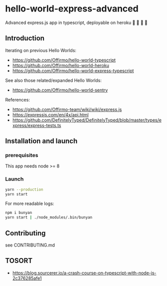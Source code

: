 # hello-world-express-advanced
Advanced express.js app in typescript, deployable on heroku :rooster: :koala: :dragon: :construction_worker:


## Introduction

Iterating on previous Hello Worlds:
* https://github.com/Offirmo/hello-world-typescript
* https://github.com/Offirmo/hello-world-heroku
* https://github.com/Offirmo/hello-world-express-typescript

See also those related/expanded Hello Worlds:
* https://github.com/Offirmo/hello-world-sentry


References:
* https://github.com/Offirmo-team/wiki/wiki/express.js
* https://expressjs.com/en/4x/api.html
* https://github.com/DefinitelyTyped/DefinitelyTyped/blob/master/types/express/express-tests.ts



## Installation and launch

### prerequisites
This app needs node >= 8

### Launch
```bash
yarn --production
yarn start
```

For more readable logs:
```bash
npm i bunyan
yarn start | ./node_modules/.bin/bunyan
```

## Contributing
see CONTRIBUTING.md


## TOSORT
* https://blog.sourcerer.io/a-crash-course-on-typescript-with-node-js-2c376285afe1
